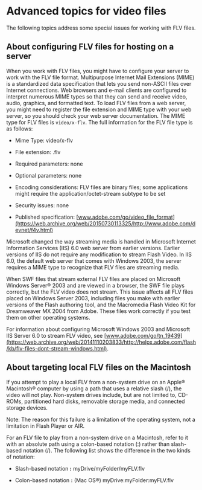 # Advanced topics for video files

The following topics address some special issues for working with FLV files.

## About configuring FLV files for hosting on a server

When you work with FLV files, you might have to configure your server to work
with the FLV file format. Multipurpose Internet Mail Extensions (MIME) is a
standardized data specification that lets you send non-ASCII files over Internet
connections. Web browsers and e-mail clients are configured to interpret
numerous MIME types so that they can send and receive video, audio, graphics,
and formatted text. To load FLV files from a web server, you might need to
register the file extension and MIME type with your web server, so you should
check your web server documentation. The MIME type for FLV files is
`video/x-flv`. The full information for the FLV file type is as follows:

- Mime Type: video/x-flv

- File extension: .flv

- Required parameters: none

- Optional parameters: none

- Encoding considerations: FLV files are binary files; some applications might
  require the application/octet-stream subtype to be set

- Security issues: none

- Published specification:
  [www.adobe.com/go/video_file_format](https://web.archive.org/web/20150730113325/http://www.adobe.com/devnet/f4v.html)

Microsoft changed the way streaming media is handled in Microsoft Internet
Information Services (IIS) 6.0 web server from earlier versions. Earlier
versions of IIS do not require any modification to stream Flash Video. In IIS
6.0, the default web server that comes with Windows 2003, the server requires a
MIME type to recognize that FLV files are streaming media.

When SWF files that stream external FLV files are placed on Microsoft Windows
Server® 2003 and are viewed in a browser, the SWF file plays correctly, but the
FLV video does not stream. This issue affects all FLV files placed on Windows
Server 2003, including files you make with earlier versions of the Flash
authoring tool, and the Macromedia Flash Video Kit for Dreamweaver MX 2004 from
Adobe. These files work correctly if you test them on other operating systems.

For information about configuring Microsoft Windows 2003 and Microsoft IIS
Server 6.0 to stream FLV video, see
[www.adobe.com/go/tn_19439](https://web.archive.org/web/20141110203833/http://helpx.adobe.com/flash/kb/flv-files-dont-stream-windows.html).

## About targeting local FLV files on the Macintosh

If you attempt to play a local FLV from a non-system drive on an Apple®
Macintosh® computer by using a path that uses a relative slash (/), the video
will not play. Non-system drives include, but are not limited to, CD-ROMs,
partitioned hard disks, removable storage media, and connected storage devices.

Note: The reason for this failure is a limitation of the operating system, not a
limitation in Flash Player or AIR.

For an FLV file to play from a non-system drive on a Macintosh, refer to it with
an absolute path using a colon-based notation (:) rather than slash-based
notation (/). The following list shows the difference in the two kinds of
notation:

- Slash-based notation **:** myDrive/myFolder/myFLV.flv

- Colon-based notation **:** (Mac OS®) myDrive:myFolder:myFLV.flv
